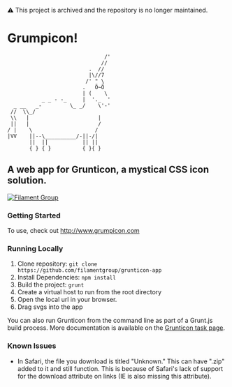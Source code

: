 :warning: This project is archived and the repository is no longer maintained.

# Grumpicon!

```
                               /'
                              //
                          .  //
                          |\//7
                         /' " \
                        .   Õ~Õ
                        | (    \
           _ _ - -_     |  '._  '
  _ __   _-         \_ _/    \'-'
 //  \\_/                 
 \\   |                      |
 ||   |                      /
/ |    \                    /
|VV    ||--\__________/-||-/| 
       ||  ||           || ||
       { } { }          { }{ }

```

## A web app for Grunticon, a mystical CSS icon solution.

[![Filament Group](http://filamentgroup.com/images/fg-logo-positive-sm-crop.png) ](http://www.filamentgroup.com/)

### Getting Started

To use, check out http://www.grumpicon.com

### Running Locally

1. Clone repository: `git clone https://github.com/filamentgroup/grunticon-app`
2. Install Dependencies: `npm install`
3. Build the project: `grunt`
4. Create a virtual host to run from the root directory
5. Open the local url in your browser.
6. Drag svgs into the app

You can also run Grunticon from the command line as part of a Grunt.js build process. More documentation is available on the [Grunticon task page](https://github.com/filamentgroup/grunticon/).

### Known Issues

- In Safari, the file you download is titled "Unknown." This can have ".zip" added to it and still function. This is because of Safari's lack of support for the download attribute on links (IE is also missing this attribute).

